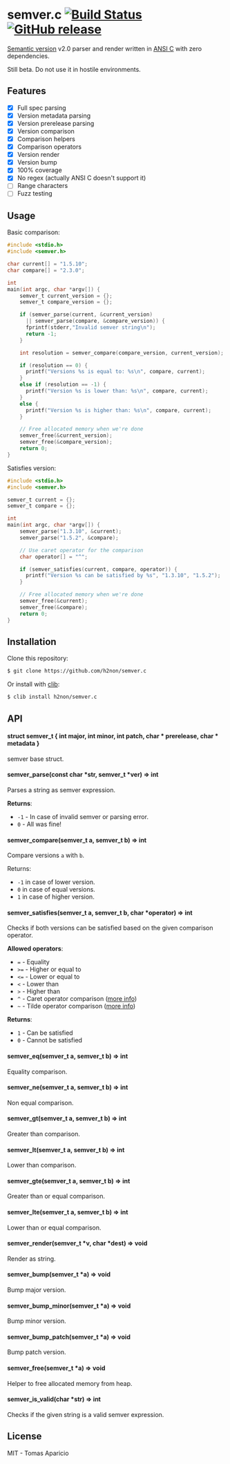# semver.c [![Build Status](https://travis-ci.org/h2non/semver.c.png)](https://travis-ci.org/h2non/semver.c) [![GitHub release](https://img.shields.io/github/tag/h2non/semver.c.svg)](https://github.com/h2non/semver.c/releases)

[Semantic version](http://semver.org) v2.0 parser and render written in [ANSI C](https://en.wikipedia.org/wiki/ANSI_C) with zero dependencies.

Still beta. Do not use it in hostile environments.

## Features

- [x] Full spec parsing
- [x] Version metadata parsing
- [x] Version prerelease parsing
- [x] Version comparison
- [x] Comparison helpers
- [x] Comparison operators
- [x] Version render
- [x] Version bump
- [x] 100% coverage
- [x] No regex (actually ANSI C doesn't support it)
- [ ] Range characters
- [ ] Fuzz testing

## Usage

Basic comparison:
```c
#include <stdio.h>
#include <semver.h>

char current[] = "1.5.10";
char compare[] = "2.3.0";

int
main(int argc, char *argv[]) {
    semver_t current_version = {};
    semver_t compare_version = {};

    if (semver_parse(current, &current_version)
      || semver_parse(compare, &compare_version)) {
      fprintf(stderr,"Invalid semver string\n");
      return -1;
    }

    int resolution = semver_compare(compare_version, current_version);

    if (resolution == 0) {
      printf("Versions %s is equal to: %s\n", compare, current);
    }
    else if (resolution == -1) {
      printf("Version %s is lower than: %s\n", compare, current);
    }
    else {
      printf("Version %s is higher than: %s\n", compare, current);
    }

    // Free allocated memory when we're done
    semver_free(&current_version);
    semver_free(&compare_version);
    return 0;
}
```

Satisfies version:

```c
#include <stdio.h>
#include <semver.h>

semver_t current = {};
semver_t compare = {};

int
main(int argc, char *argv[]) {
    semver_parse("1.3.10", &current);
    semver_parse("1.5.2", &compare);

    // Use caret operator for the comparison
    char operator[] = "^";

    if (semver_satisfies(current, compare, operator)) {
      printf("Version %s can be satisfied by %s", "1.3.10", "1.5.2");
    }

    // Free allocated memory when we're done
    semver_free(&current);
    semver_free(&compare);
    return 0;
}
```

## Installation

Clone this repository:

```bash
$ git clone https://github.com/h2non/semver.c
```

Or install with [clib](https://github.com/clibs/clib):

```bash
$ clib install h2non/semver.c
```

## API

#### struct semver_t { int major, int minor, int patch, char * prerelease, char * metadata }

semver base struct.

#### semver_parse(const char *str, semver_t *ver) => int

Parses a string as semver expression.

**Returns**:

- `-1` - In case of invalid semver or parsing error.
- `0` - All was fine!

#### semver_compare(semver_t a, semver_t b) => int

Compare versions `a` with `b`.

Returns:
- `-1` in case of lower version.
- `0` in case of equal versions.
- `1` in case of higher version.

#### semver_satisfies(semver_t a, semver_t b, char *operator) => int

Checks if both versions can be satisfied
based on the given comparison operator.

**Allowed operators**:

- `=`  - Equality
- `>=` - Higher or equal to
- `<=` - Lower or equal to
- `<`  - Lower than
- `>`  - Higher than
- `^`  - Caret operator comparison ([more info](https://docs.npmjs.com/misc/semver#caret-ranges-1-2-3-0-2-5-0-0-4))
- `~`  - Tilde operator comparison ([more info](https://docs.npmjs.com/misc/semver#tilde-ranges-1-2-3-1-2-1))

**Returns**:

- `1` - Can be satisfied
- `0` - Cannot be satisfied

#### semver_eq(semver_t a, semver_t b) => int

Equality comparison.

#### semver_ne(semver_t a, semver_t b) => int

Non equal comparison.

#### semver_gt(semver_t a, semver_t b) => int

Greater than comparison.

#### semver_lt(semver_t a, semver_t b) => int

Lower than comparison.

#### semver_gte(semver_t a, semver_t b) => int

Greater than or equal comparison.

#### semver_lte(semver_t a, semver_t b) => int

Lower than or equal comparison.

#### semver_render(semver_t *v, char *dest) => void

Render as string.

#### semver_bump(semver_t *a) => void

Bump major version.

#### semver_bump_minor(semver_t *a) => void

Bump minor version.

#### semver_bump_patch(semver_t *a) => void

Bump patch version.

#### semver_free(semver_t *a) => void

Helper to free allocated memory from heap.

#### semver_is_valid(char *str) => int

Checks if the given string is a valid semver expression.

## License

MIT - Tomas Aparicio
